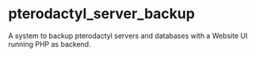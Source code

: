 # pterodactyl_server_backup
A system to backup pterodactyl servers and databases with a Website UI running PHP as backend.
